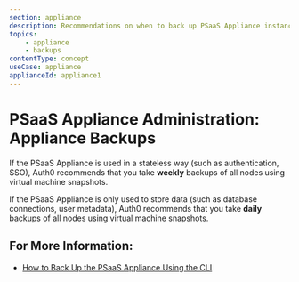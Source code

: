 ```yaml
---
section: appliance
description: Recommendations on when to back up PSaaS Appliance instances
topics:
    - appliance
    - backups
contentType: concept
useCase: appliance
applianceId: appliance1
---
```


# PSaaS Appliance Administration: Appliance Backups

If the PSaaS Appliance is used in a stateless way (such as authentication, SSO), Auth0 recommends that you take **weekly** backups of all nodes using virtual machine snapshots.

If the PSaaS Appliance is only used to store data (such as database connections, user metadata), Auth0 recommends that you take **daily** backups of all nodes using virtual machine snapshots.

## For More Information:
-  [How to Back Up the PSaaS Appliance Using the CLI](/appliance/cli/backing-up-the-appliance)

